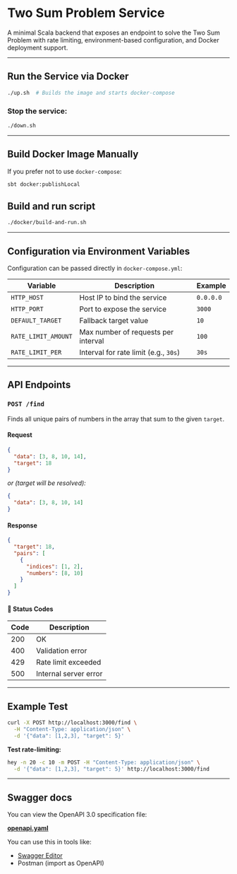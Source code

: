 # Two Sum Problem Service

A minimal Scala backend that exposes an endpoint to solve the Two Sum Problem with rate limiting, environment-based configuration, and Docker deployment support.

---

## Run the Service via Docker

```bash
./up.sh  # Builds the image and starts docker-compose
```

### Stop the service:
```bash
./down.sh
```

---

## Build Docker Image Manually

If you prefer not to use `docker-compose`:

```bash
sbt docker:publishLocal
```

## Build and run script

```bash
./docker/build-and-run.sh
```

---

## Configuration via Environment Variables

Configuration can be passed directly in `docker-compose.yml`:

| Variable            | Description                              | Example     |
|---------------------|------------------------------------------|-------------|
| `HTTP_HOST`         | Host IP to bind the service              | `0.0.0.0`   |
| `HTTP_PORT`         | Port to expose the service               | `3000`      |
| `DEFAULT_TARGET`    | Fallback target value                    | `10`        |
| `RATE_LIMIT_AMOUNT` | Max number of requests per interval      | `100`       |
| `RATE_LIMIT_PER`    | Interval for rate limit (e.g., `30s`)    | `30s`       |

---

## API Endpoints

### `POST /find`

Finds all unique pairs of numbers in the array that sum to the given `target`.

#### Request
```json
{
  "data": [3, 8, 10, 14],
  "target": 18
}
```
*or (target will be resolved):*
```json
{
  "data": [3, 8, 10, 14]
}
```

#### Response
```json
{
  "target": 18,
  "pairs": [
    {
      "indices": [1, 2],
      "numbers": [8, 10]
    }
  ]
}
```

#### 🔸 Status Codes
| Code | Description                        |
|------|------------------------------------|
| 200  | OK                                 |
| 400  | Validation error                   |
| 429  | Rate limit exceeded                |
| 500  | Internal server error              |

---

## Example Test

```bash
curl -X POST http://localhost:3000/find \
  -H "Content-Type: application/json" \
  -d '{"data": [1,2,3], "target": 5}'
```

**Test rate-limiting:**
```bash
hey -n 20 -c 10 -m POST -H "Content-Type: application/json" \
  -d '{"data": [1,2,3], "target": 5}' http://localhost:3000/find
```

---
## Swagger docs

You can view the OpenAPI 3.0 specification file:

**[openapi.yaml](swagger/openapi.yaml)**

You can use this in tools like:
- [Swagger Editor](https://editor.swagger.io/)
- Postman (import as OpenAPI)